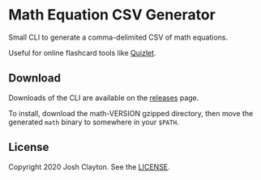 # Math Equation CSV Generator

Small CLI to generate a comma-delimited CSV of math equations.

Useful for online flashcard tools like [Quizlet](https://quizlet.com).

## Download

Downloads of the CLI are available on the [releases] page.

[releases]: https://github.com/joshuaclayton/math-equations-csv/releases

To install, download the math-VERSION gzipped directory, then move the
generated `math` binary to somewhere in your `$PATH`.

## License

Copyright 2020 Josh Clayton. See the [LICENSE](LICENSE).

